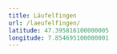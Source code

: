 ```yaml
---
title: Läufelfingen
url: /laeufelfingen/
latitude: 47.395816100000005
longitude: 7.854695100000001
---
```

